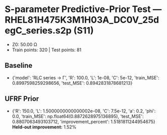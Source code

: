 # S-parameter Predictive-Prior Test — RHEL81H475K3M1H03A_DC0V_25degC_series.s2p (S11)
- Z0: 50.00 Ω
- Train points: 320  |  Test points: 81

## Baseline
- {'model': 'RLC series -> Γ', 'R': 100.0, 'L': 1e-08, 'C': 5e-12, 'train_MSE': 0.8997598259298656, 'test_MSE': 0.8942831878681213}

## UFRF Prior
- {'R': 150.0, 'L': 1.5000000000000002e-08, 'C': 7.5e-12, 'a': 0.2, 'phi': 0.0, 'train_MSE': np.float64(0.8872628975136895), 'test_MSE': 0.8807063493103712, 'improvement_percent': 1.5181811244954675}
**Held-out improvement:** 1.52%